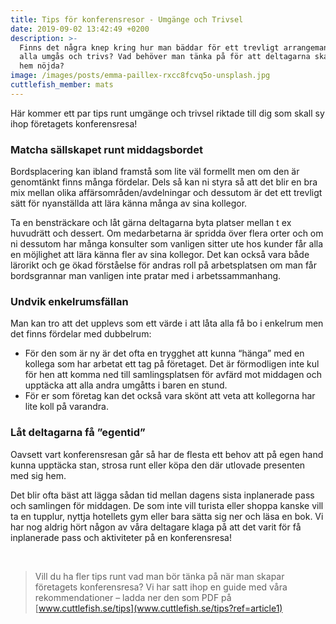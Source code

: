 ```yaml
---
title: Tips för konferensresor - Umgänge och Trivsel
date: 2019-09-02 13:42:49 +0200
description: >-
  Finns det några knep kring hur man bäddar för ett trevligt arrangemang där
  alla umgås och trivs? Vad behöver man tänka på för att deltagarna skall komma
  hem nöjda?
image: /images/posts/emma-paillex-rxcc8fcvq5o-unsplash.jpg
cuttlefish_member: mats
---
```


H&auml;r kommer ett par tips runt umg&auml;nge och trivsel riktade till dig som skall sy ihop företagets konferensresa\!

### Matcha s&auml;llskapet runt middagsbordet

Bordsplacering kan ibland framst&aring; som lite v&auml;l formellt men om den &auml;r genomt&auml;nkt finns m&aring;nga fördelar. Dels s&aring; kan ni styra s&aring; att det blir en bra mix mellan olika aff&auml;rsomr&aring;den/avdelningar och dessutom &auml;r det ett trevligt s&auml;tt för nyanst&auml;llda att l&auml;ra k&auml;nna m&aring;nga av sina kollegor.&nbsp;

Ta en benstr&auml;ckare och l&aring;t g&auml;rna deltagarna byta platser mellan t ex huvudr&auml;tt och dessert. Om medarbetarna &auml;r spridda över flera orter och om ni dessutom har m&aring;nga konsulter som vanligen sitter ute hos kunder f&aring;r alla en möjlighet att l&auml;ra k&auml;nna fler av sina kollegor. Det kan ocks&aring; vara b&aring;de l&auml;rorikt och ge ökad först&aring;else för andras roll p&aring; arbetsplatsen om man f&aring;r bordsgrannar man vanligen inte pratar med i arbetssammanhang.

### Undvik enkelrumsf&auml;llan

Man kan tro att det upplevs som ett v&auml;rde i att l&aring;ta alla f&aring; bo i enkelrum men det finns fördelar med dubbelrum:

* För den som &auml;r ny &auml;r det ofta en trygghet att kunna “h&auml;nga” med en kollega som har arbetat ett tag p&aring; företaget. Det &auml;r förmodligen inte kul för hen att komma ned till samlingsplatsen för avf&auml;rd mot middagen och uppt&auml;cka att alla andra umg&aring;tts i baren en stund.&nbsp;
* För er som företag kan det ocks&aring; vara skönt att veta att kollegorna har lite koll p&aring; varandra.&nbsp;

### L&aring;t deltagarna f&aring; ”egentid”

Oavsett vart konferensresan g&aring;r s&aring; har de flesta ett behov att p&aring; egen hand kunna uppt&auml;cka stan, strosa runt eller köpa den d&auml;r utlovade presenten med sig hem.

Det blir ofta b&auml;st att l&auml;gga s&aring;dan tid mellan dagens sista inplanerade pass och samlingen för middagen. De som inte vill turista eller shoppa kanske vill ta en tupplur, nyttja hotellets gym eller bara s&auml;tta sig ner och l&auml;sa en bok. Vi har nog aldrig hört n&aring;gon av v&aring;ra deltagare klaga p&aring; att det varit för f&aring; inplanerade pass och aktiviteter p&aring; en konferensresa\!

&nbsp;

> Vill du ha fler tips runt vad man bör t&auml;nka p&aring; n&auml;r man skapar företagets konferensresa? Vi har satt ihop en guide med v&aring;ra rekommendationer – ladda ner den som PDF p&aring; [www.cuttlefish.se/tips](www.cuttlefish.se/tips?ref=article1)